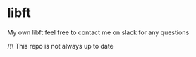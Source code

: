 # libft

My own libft feel free to contact me on slack for any questions

/!\ This repo is not always up to date
